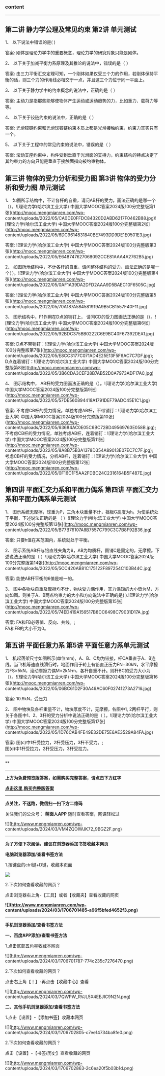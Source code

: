 ### content

* * *

## 第二讲 静力学公理及常见约束 第2讲 单元测试

1、 以下说法中错误的是(  )

答案: 刚体是理论力学中的重要概念，理论力学的研究对象只能是刚体。  

2、 以下关于加减平衡力系原理及其推论的说法中，错误的是（ ）

答案: 由三力平衡汇交定理可知，一个刚体如果仅受三个力的作用，若刚体保持平衡的话，则三个力的作用线必相交于一点，并且这三个力位于同一平面上。

3、 以下关于静力学中的约束概念的说法中，正确的是（ ）

答案: 主动力是指那些能够使物体产生运动或运动趋势的力，比如重力、载荷力等等。

4、 以下关于铰链约束的说法中，正确的是（ ）

答案: 光滑铰链约束和光滑球铰链约束本质上都是光滑接触约束，约束力其实只有一个。

5、 以下关于工程中的常见约束的说法中，错误的是（ ）

答案: 滚动支座约束中，构件受到垂直于光滑面的支持力，约束结构的特点决定了其约束力的方向只能是垂直于接触面指向被约束物体。

## 第三讲 物体的受力分析和受力图 第3讲 物体的受力分析和受力图 单元测试

1、 如图所示结构中，不计各杆的自重，请问AB杆的受力，画法正确的是哪一个（）。![理论力学\(哈尔滨工业大学\)
中国大学MOOC答案2024版100分完整版第1张](http://mooc.mengmianren.com/wp-
content/uploads/2022/05/CA0DE0FFDC84320D2ABD6217F0462B88.jpg)![理论力学\(哈尔滨工业大学\)
中国大学MOOC答案2024版100分完整版第2张](http://mooc.mengmianren.com/wp-
content/uploads/2022/05/6DC9614831840BE7493DD9DE1E0501E3.jpg)

答案: ![理论力学\(哈尔滨工业大学\)
中国大学MOOC答案2024版100分完整版第3张](http://mooc.mengmianren.com/wp-
content/uploads/2022/05/E648747627068092CCE81AAA4A2762B5.jpg)

2、 如图所示结构中，不计各杆的自重，请问整体结构的受力，画法正确的是哪一个(  )。![理论力学\(哈尔滨工业大学\)
中国大学MOOC答案2024版100分完整版第4张](http://mooc.mengmianren.com/wp-
content/uploads/2022/05/0AF1A39DA2DFD2AAA9D5BAEC10F6505C.jpg)

答案: ![理论力学\(哈尔滨工业大学\)
中国大学MOOC答案2024版100分完整版第5张](http://mooc.mengmianren.com/wp-
content/uploads/2022/05/70A187A584581919A9B5CB1557F40F11.jpg)

3、 图示结构中，F1作用在D点的销钉上， 请问CD的受力图画法正确的是（）。![理论力学\(哈尔滨工业大学\)
中国大学MOOC答案2024版100分完整版第6张](http://mooc.mengmianren.com/wp-
content/uploads/2022/05/92BDC375BB0222C6E9BC40F67392DEA1.jpg)

答案: D点不带销钉：![理论力学\(哈尔滨工业大学\)
中国大学MOOC答案2024版100分完整版第7张](http://mooc.mengmianren.com/wp-
content/uploads/2022/05/E8CC3177C071AD4E25E13F5F6AC7C7DF.jpg);  
D点连着销钉：![理论力学\(哈尔滨工业大学\)
中国大学MOOC答案2024版100分完整版第8张](http://mooc.mengmianren.com/wp-
content/uploads/2022/05/3B6CDA3CEF28B7AB52D0A7973ADF17A0.jpg)

4、 图示结构中， AB杆的受力图画法正确的是（）。![理论力学\(哈尔滨工业大学\)
中国大学MOOC答案2024版100分完整版第9张](http://mooc.mengmianren.com/wp-
content/uploads/2022/05/57DE560894418A1791DEF79ADC45E1C1.jpg)

答案: 不考虑CB杆的受力情况，单独考虑AB杆，不带销钉：![理论力学\(哈尔滨工业大学\)
中国大学MOOC答案2024版100分完整版第10张](http://mooc.mengmianren.com/wp-
content/uploads/2022/05/63684AC0E05C6BC72BD49569763E058B.jpg);  
不考虑CB杆的受力情况，单独考虑AB杆，连着销钉：![理论力学\(哈尔滨工业大学\)
中国大学MOOC答案2024版100分完整版第11张](http://mooc.mengmianren.com/wp-
content/uploads/2022/05/8A8B75B3A1378D354A89013E07EC7C7F.jpg);  
考虑CB杆的受力情况，分析AB杆，连着销钉：![理论力学\(哈尔滨工业大学\)
中国大学MOOC答案2024版100分完整版第12张](http://mooc.mengmianren.com/wp-
content/uploads/2022/05/0F16C1F5AA2FDBC24C2316164B5F487E.jpg)

## 第四讲 平面汇交力系和平面力偶系 第四讲 平面汇交力系和平面力偶系单元测试

1、  图示系统无摩擦，球重为P，三角木块重量不计，挡板G高度为h。为使系统处于平衡，下述说法正确的是 （ ）![理论力学\(哈尔滨工业大学\)
中国大学MOOC答案2024版100分完整版第13张](http://mooc.mengmianren.com/wp-
content/uploads/2022/05/B77B76107A8B7557C799C3C7B8F92B36.jpg)

答案: 只要h值在某范围内，系统就处于平衡。

2、 图示系统AB杆与铅直线夹角为θ，AB为均质杆，圆销C是固定的，无摩擦。下述说法正确的是（ ）![理论力学\(哈尔滨工业大学\)
中国大学MOOC答案2024版100分完整版第14张](http://mooc.mengmianren.com/wp-
content/uploads/2022/05/5CC420AB81C175122F897254C103B44C.jpg)

答案: 能使AB杆平衡的θ值是唯一的。

3、 图中各物块自重及摩擦均不计，物块受力偶作用，其力偶矩的大小皆为M，方向如图。则关于A、B两点约束力的大小和方向说法中正确的是(
).![理论力学\(哈尔滨工业大学\)
中国大学MOOC答案2024版100分完整版第15张](http://mooc.mengmianren.com/wp-
content/uploads/2022/05/74ED419A156517B8CC6498C79031D17A.jpg)

答案: FA和FB必等值、反向、共线。;  
FA和FB的大小不为0。

## 第五讲 平面任意力系 第5讲 平面任意力系单元测试

1、
机起落架尺寸如图所示(单位mm)，A、B、C均为铰接，杆OA垂直于A、B连线。当飞机等速直线滑行时，地面作用于轮上有铅直正压力FN=30kN，水平摩擦力FS=5kN，滚动摩擦力偶M=2kN·m，各杆自重不计。则杆BC的受力大小为（）。![理论力学\(哈尔滨工业大学\)
中国大学MOOC答案2024版100分完整版第16张](http://mooc.mengmianren.com/wp-
content/uploads/2022/05/06BC61D2F30A49AC60F02741273A2716.jpg)

答案: 10.9kN，受压力.

2、 图中物块及各杆重量不计，物块厚度不计，无摩擦，各图中1, 2两杆平行，则关于各图中1、2、3杆的受力分析中说法正确的是（
）。![理论力学\(哈尔滨工业大学\)
中国大学MOOC答案2024版100分完整版第17张](http://mooc.mengmianren.com/wp-
content/uploads/2022/05/1D76CAB4FE49E32DE75E6AE3529A84FA.jpg)

答案: 图(c)中1杆受拉力，2杆受压力，3杆不受力。;  
图(d)中1杆受拉力，2杆受压力，3杆受拉力。

* * *

**

* * *

**上方为免费预览版答案，如需购买完整答案，请点击下方红字**

[**点击这里,购买完整版答案**](http://mooc.mengmianren.com/mooc2/105638.html)

* * *

**点关注，不迷路，微信扫一扫下方二维码**

关注我们的公众号： **萌面人APP** 随时查看答案，网课轻松过

![](http://www.mengmianren.com/wp-
content/uploads/2024/03/VM4ZQOIWJK72_9BGZ2F.png)

* * *

**为了方便下次阅读，建议在浏览器添加书签收藏本网页**

**电脑浏览器添加/查看书签方法**

1.按键盘的ctrl键+D键，收藏本页面

![](http://www.mengmianren.com/wp-content/uploads/2024/03/AF9T_JKKHAJN.png)

2.下次如何查看收藏的网页？

点击浏览器右上角-【工具】或者【收藏夹】查看收藏的网页

**![](http://www.mengmianren.com/wp-
content/uploads/2024/03/1706701485-a96f5bfed4652f3.png)**

* * *

**手机浏览器添加/查看书签方法**

**一、百度APP添加/查看书签方法**

1.点击底部五角星收藏本网页

![](http://www.mengmianren.com/wp-
content/uploads/2024/03/1706701787-774c235c7276470.png)

2.下次如何查看收藏的网页？

点击右上角【┇】-再点击【收藏中心】查看

![](http://www.mengmianren.com/wp-
content/uploads/2024/03/7QWPW_RVJL5X4EEJIC9N2N.png)

**二、其他手机浏览器添加/查看书签方法**

1.点击【设置】-【添加书签】收藏本网页

![](http://www.mengmianren.com/wp-
content/uploads/2024/03/1706702805-c7ee14734ba8fe0.png)

2.下次如何查看收藏的网页？

点击【设置】-【书签/历史】查看收藏的网页

![](http://www.mengmianren.com/wp-
content/uploads/2024/03/1706702863-2c6ea20f5b03b1d.png)

